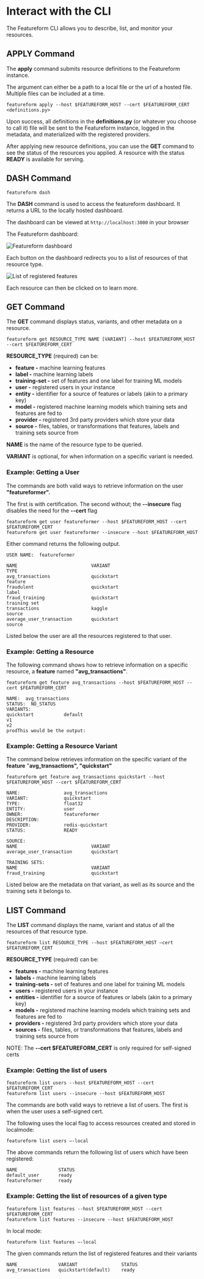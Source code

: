 # Interact with the CLI

The Featureform CLI allows you to describe, list, and monitor your resources.

## APPLY Command

The **apply** command submits resource definitions to the Featureform instance.&#x20;

The argument can either be a path to a local file or the url of a hosted file. Multiple files can be included at a time.

```shell
featureform apply --host $FEATUREFORM_HOST --cert $FEATUREFORM_CERT <definitions.py>
```

Upon success, all definitions in the **definitions.py** (or whatever you choose to call it) file will be sent to the Featureform instance, logged in the metadata, and materialized with the registered providers.

After applying new resource definitions, you can use the **GET** command to see the status of the resources you applied. A resource with the status **READY** is available for serving.

## DASH Command

```shell
featureform dash
```

The **DASH** command is used to access the featureform dashboard. It returns a URL to the locally hosted dashboard.

The dashboard can be viewed at `http://localhost:3000` in your browser

The Featureform dashboard:

![Featureform dashboard](../.gitbook/assets/dashboard.png)

Each button on the dashboard redirects you to a list of resources of that resource type.

![List of registered features](../.gitbook/assets/feature-list.png)

Each resource can then be clicked on to learn more.

## GET Command

The **GET** command displays status, variants, and other metadata on a resource.

```shell
featureform get RESOURCE_TYPE NAME [VARIANT] --host $FEATUREFORM_HOST --cert $FEATUREFORM_CERT
```

**RESOURCE\_TYPE** (required) can be:

* **feature -** machine learning features
* **label -** machine learning labels
* **training-set -** set of features and one label for training ML models
* **user -** registered users in your instance
* **entity -** identifier for a source of features or labels (akin to a primary key)
* **model -** registered machine learning models which training sets and features are fed to
* **provider -** registered 3rd party providers which store your data
* **source -** files, tables, or transformations that features, labels and training sets source from

**NAME** is the name of the resource type to be queried.

**VARIANT** is optional, for when information on a specific variant is needed.

### Example: Getting a User

The commands are both valid ways to retrieve information on the user **"featureformer".**

The first is with certification. The second without; the **--insecure** flag disables the need for the **--cert** flag

```shell
featureform get user featureformer --host $FEATUREFORM_HOST --cert $FEATUREFORM_CERT
featureform get user featureformer --insecure --host $FEATUREFORM_HOST
```

Either command returns the following output.&#x20;

```shell
USER NAME:  featureformer

NAME                           VARIANT                             TYPE
avg_transactions               quickstart                          feature
fraudulent                     quickstart                          label
fraud_training                 quickstart                          training set
transactions                   kaggle                              source
average_user_transaction       quickstart                          source
```

Listed below the user are all the resources registered to that user.

### Example: Getting a Resource

The following command shows how to retrieve information on a specific resource, a **feature** named **"avg\_transactions"**.

```shell
featureform get feature avg_transactions --host $FEATUREFORM_HOST --cert $FEATUREFORM_CERT

NAME:  avg_transactions
STATUS:  NO_STATUS
VARIANTS:
quickstart           default
v1
v2
prodThis would be the output:
```

### Example: Getting a Resource Variant

The command below retrieves information on the specific variant of the **feature** "**avg\_transactions", "quickstart"**

```shell
featureform get feature avg_transactions quickstart --host $FEATUREFORM_HOST --cert $FEATUREFORM_CERT

NAME:                avg_transactions
VARIANT:             quickstart     
TYPE:                float32
ENTITY:              user
OWNER:               featureformer
DESCRIPTION:
PROVIDER:            redis-quickstart
STATUS:              READY

SOURCE:
NAME                           VARIANT
average_user_transaction       quickstart

TRAINING SETS:
NAME                           VARIANT
fraud_training                 quickstart
```

Listed below are the metadata on that variant, as well as its source and the training sets it belongs to.

## LIST Command

The **LIST** command displays the name, variant and status of all the resources of that resource type.

```shell
featureform list RESOURCE_TYPE --host $FEATUREFORM_HOST –cert $FEATUREFORM_CERT
```

**RESOURCE\_TYPE** (required) can be:

* **features -** machine learning features
* **labels -** machine learning labels
* **training-sets -** set of features and one label for training ML models
* **users -** registered users in your instance
* **entities -** identifier for a source of features or labels (akin to a primary key)
* **models -** registered machine learning models which training sets and features are fed to
* **providers -** registered 3rd party providers which store your data
* **sources -** files, tables, or transformations that features, labels and training sets source from

NOTE: The **--cert $FEATUREFORM_CERT** is only required for self-signed certs

### Example: Getting the list of users

``` shell
featureform list users --host $FEATUREFORM_HOST --cert $FEATUREFORM_CERT
featureform list users --insecure --host $FEATUREFORM_HOST
```

The commands are both valid ways to retrieve a list of users. The first is when the user uses a self-signed cert.

The following uses the local flag to access resources created and stored in localmode:

``` shell
featureform list users –-local
```

The above commands return the following list of users which have been registered:

```shell
NAME               STATUS
default_user       ready
featureformer      ready
```

### Example: Getting the list of resources of a given type

```shell
featureform list features --host $FEATUREFORM_HOST --cert $FEATUREFORM_CERT
featureform list features --insecure --host $FEATUREFORM_HOST
```

In local mode:

```shell
featureform list features –-local
```

The given commands return the list of registered features and their variants

```shell
NAME               VARIANT                STATUS
avg_transactions   quickstart(default)    ready
```
